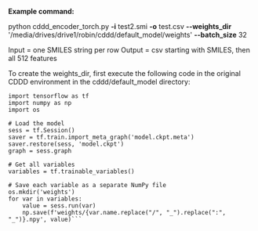 **Example command:**

python cddd_encoder_torch.py **-i** test2.smi **-o** test.csv **--weights_dir** '/media/drives/drive1/robin/cddd/default_model/weights' **--batch_size** 32

Input = one SMILES string per row
Output = csv starting with SMILES, then all 512 features

To create the weights_dir, first execute the following code in the original CDDD environment in the cddd/default_model directory:

```# In original TensorFlow environment:
import tensorflow as tf
import numpy as np
import os

# Load the model
sess = tf.Session()
saver = tf.train.import_meta_graph('model.ckpt.meta')
saver.restore(sess, 'model.ckpt')
graph = sess.graph

# Get all variables
variables = tf.trainable_variables()

# Save each variable as a separate NumPy file
os.mkdir('weights')
for var in variables:
    value = sess.run(var)
    np.save(f'weights/{var.name.replace("/", "_").replace(":", "_")}.npy', value)```
